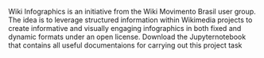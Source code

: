 Wiki Infographics is an initiative from the Wiki Movimento Brasil user group. The idea is to leverage structured information within Wikimedia projects to create informative and visually engaging infographics in both fixed and dynamic formats under an open license.
Download the Jupyternotebook that contains all useful documentaions for carrying out this project task
